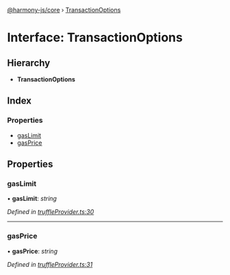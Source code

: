 [@harmony-js/core](../globals.md) › [TransactionOptions](transactionoptions.md)

# Interface: TransactionOptions

## Hierarchy

* **TransactionOptions**

## Index

### Properties

* [gasLimit](transactionoptions.md#gaslimit)
* [gasPrice](transactionoptions.md#gasprice)

## Properties

###  gasLimit

• **gasLimit**: *string*

*Defined in [truffleProvider.ts:30](https://github.com/FireStack-Lab/Harmony-sdk-core/blob/299af73/packages/harmony-core/src/truffleProvider.ts#L30)*

___

###  gasPrice

• **gasPrice**: *string*

*Defined in [truffleProvider.ts:31](https://github.com/FireStack-Lab/Harmony-sdk-core/blob/299af73/packages/harmony-core/src/truffleProvider.ts#L31)*
